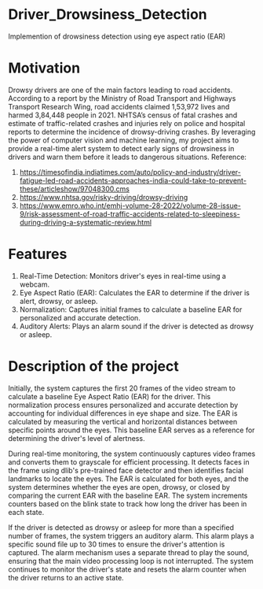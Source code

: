 # Driver_Drowsiness_Detection
Implemention of drowsiness detection using eye aspect ratio (EAR)

# Motivation
Drowsy drivers are one of the main factors leading to road accidents. According to a report by the Ministry of Road Transport and  Highways Transport Research Wing, road accidents claimed 1,53,972 lives and harmed 3,84,448 people in 2021. NHTSA’s census of fatal crashes and estimate of traffic-related crashes and injuries rely on police and hospital reports to determine the incidence of drowsy-driving crashes. By leveraging the power of computer vision and machine learning, my project aims to provide a real-time alert system to detect early signs of drowsiness in drivers and warn them before it leads to dangerous situations.
Reference:
1. https://timesofindia.indiatimes.com/auto/policy-and-industry/driver-fatigue-led-road-accidents-approaches-india-could-take-to-prevent-these/articleshow/97048300.cms
2. https://www.nhtsa.gov/risky-driving/drowsy-driving
3. https://www.emro.who.int/emhj-volume-28-2022/volume-28-issue-9/risk-assessment-of-road-traffic-accidents-related-to-sleepiness-during-driving-a-systematic-review.html

# Features
1. Real-Time Detection: Monitors driver's eyes in real-time using a webcam.
2. Eye Aspect Ratio (EAR): Calculates the EAR to determine if the driver is alert, drowsy, or asleep.
3. Normalization: Captures initial frames to calculate a baseline EAR for personalized and accurate detection.
4. Auditory Alerts: Plays an alarm sound if the driver is detected as drowsy or asleep.

# Description of the project
  Initially, the system captures the first 20 frames of the video stream to calculate a baseline Eye Aspect Ratio (EAR) for the driver. This normalization process ensures personalized and accurate detection by accounting for individual differences in eye shape and size. The EAR is calculated by measuring the vertical and horizontal distances between specific points around the eyes. This baseline EAR serves as a reference for determining the driver's level of alertness.

  During real-time monitoring, the system continuously captures video frames and converts them to grayscale for efficient processing. It detects faces in the frame using dlib's pre-trained face detector and then identifies facial landmarks to locate the eyes. The EAR is calculated for both eyes, and the system determines whether the eyes are open, drowsy, or closed by comparing the current EAR with the baseline EAR. The system increments counters based on the blink state to track how long the driver has been in each state.

  If the driver is detected as drowsy or asleep for more than a specified number of frames, the system triggers an auditory alarm. This alarm plays a specific sound file up to 30 times to ensure the driver's attention is captured. The alarm mechanism uses a separate thread to play the sound, ensuring that the main video processing loop is not interrupted. The system continues to monitor the driver's state and resets the alarm counter when the driver returns to an active state.
